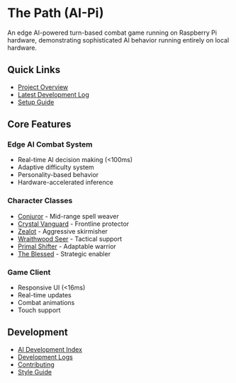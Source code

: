 # The Path (AI-Pi)

An edge AI-powered turn-based combat game running on Raspberry Pi hardware, demonstrating sophisticated AI behavior running entirely on local hardware.

## Quick Links

- [Project Overview](overview/project-scope.md)
- [Latest Development Log](meta/logs/2025-01-13.md)
- [Setup Guide](implementation/setup/project-setup.md)

## Core Features

### Edge AI Combat System
- Real-time AI decision making (<100ms)
- Adaptive difficulty system
- Personality-based behavior
- Hardware-accelerated inference

### Character Classes
- [Conjuror](character_classes/conjuror.md) - Mid-range spell weaver
- [Crystal Vanguard](character_classes/crystal_vanguard.md) - Frontline protector
- [Zealot](character_classes/zealot.md) - Aggressive skirmisher
- [Wraithwood Seer](character_classes/wraithwood_seer.md) - Tactical support
- [Primal Shifter](character_classes/primal_shifter.md) - Adaptable warrior
- [The Blessed](character_classes/the_blessed.md) - Strategic enabler

### Game Client
- Responsive UI (<16ms)
- Real-time updates
- Combat animations
- Touch support

## Development

- [AI Development Index](AI_DEVELOPMENT_INDEX.md)
- [Development Logs](meta/logs/index.md)
- [Contributing](meta/contributing.md)
- [Style Guide](meta/style-guide.md)
